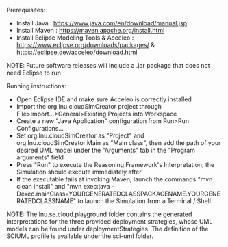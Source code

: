 Prerequisites:
- Install Java : https://www.java.com/en/download/manual.jsp
- Install Maven : https://maven.apache.org/install.html
- Install Eclipse Modeling Tools & Acceleo : https://www.eclipse.org/downloads/packages/ & https://eclipse.dev/acceleo/download.html

NOTE: Future software releases will include a .jar package that does not need Eclipse to run

Running instructions:
- Open Eclipse IDE and make sure Acceleo is correctly installed
- Import the org.lnu.cloudSimCreator project through File>Import...>General>Existing Projects into Workspace
- Create a new "Java Application" configuration from Run>Run Configurations...
- Set org.lnu.cloudSimCreator as "Project" and org.lnu.cloudSimCreator.Main as "Main class", then add the path of your desired UML model under the "Arguments" tab in the "Program arguments" field
- Press "Run" to execute the Reasoning Framework's Interpretation, the Simulation should execute immediately after
- If the executable fails at invoking Maven, launch the commands "mvn clean install" and "mvn exec:java -Dexec.mainClass=YOURGENERATEDCLASSPACKAGENAME.YOURGENERATEDCLASSNAME" to launch the Simulation from a Terminal / Shell


NOTE: The lnu.se.cloud.playground folder contains the generated interpretations for the three provided deployment strategies, whose UML models can be found under deploymentStrategies. The definition of the SCIUML profile is available under the sci-uml folder.

